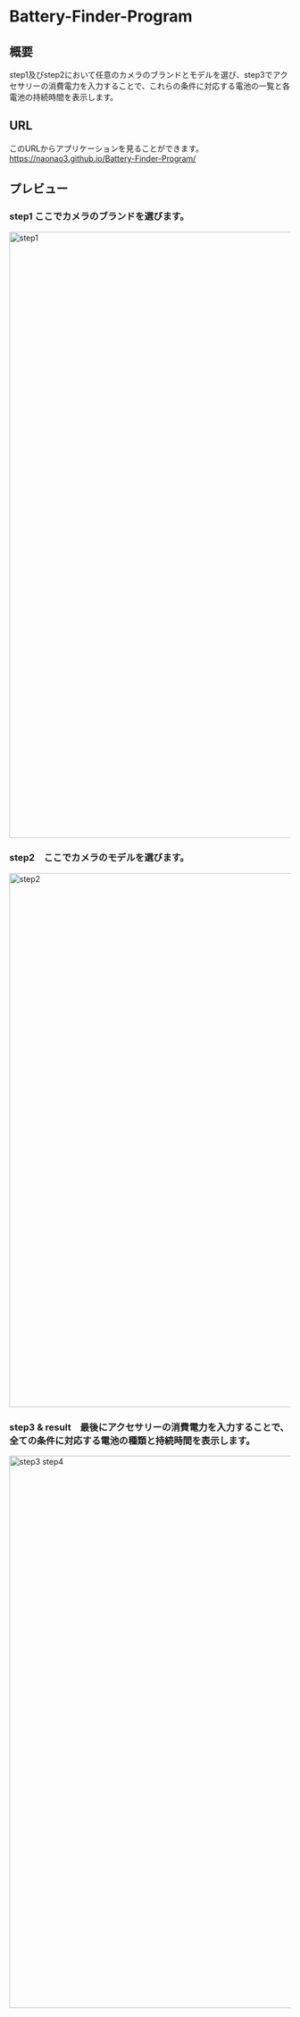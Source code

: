 # Battery-Finder-Program

## 概要
step1及びstep2において任意のカメラのブランドとモデルを選び、step3でアクセサリーの消費電力を入力することで、これらの条件に対応する電池の一覧と各電池の持続時間を表示します。

## URL
このURLからアプリケーションを見ることができます。</br>
https://naonao3.github.io/Battery-Finder-Program/</br>

## プレビュー

### step1 ここでカメラのブランドを選びます。
<img width="1085" alt="step1" src="https://github.com/Naonao3/Battery-Finder-Program/assets/97473345/d15cd165-c6a8-4d70-a7d3-65be2cb4c51a">

### step2　ここでカメラのモデルを選びます。
<img width="956" alt="step2" src="https://github.com/Naonao3/Battery-Finder-Program/assets/97473345/30abc1e3-30c5-4d06-9641-be117f8f8dc9">

### step3 & result　最後にアクセサリーの消費電力を入力することで、全ての条件に対応する電池の種類と持続時間を表示します。
<img width="989" alt="step3   step4" src="https://github.com/Naonao3/Battery-Finder-Program/assets/97473345/697400d1-e425-4eb2-bb06-8980f6aa4b3a">

